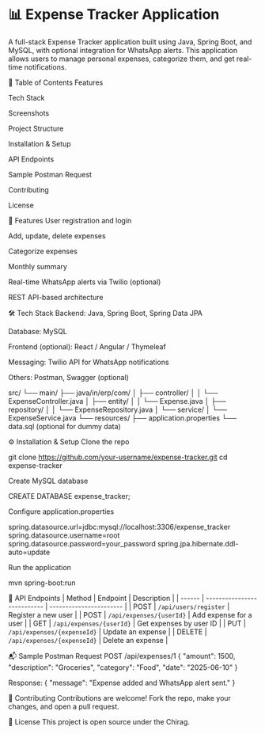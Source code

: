 <h1>📊 Expense Tracker Application</h1>
A full-stack Expense Tracker application built using Java, Spring Boot, and MySQL, with optional integration for WhatsApp alerts. This application allows users to manage personal expenses, categorize them, and get real-time notifications.

🧾 Table of Contents
Features

Tech Stack

Screenshots

Project Structure

Installation & Setup

API Endpoints

Sample Postman Request

Contributing

License

🚀 Features
User registration and login

Add, update, delete expenses

Categorize expenses

Monthly summary

Real-time WhatsApp alerts via Twilio (optional)

REST API-based architecture

🛠️ Tech Stack
Backend: Java, Spring Boot, Spring Data JPA

Database: MySQL

Frontend (optional): React / Angular / Thymeleaf

Messaging: Twilio API for WhatsApp notifications

Others: Postman, Swagger (optional)

src/
 └── main/
     ├── java/in/erp/com/
     │   ├── controller/
     │   │   └── ExpenseController.java
     │   ├── entity/
     │   │   └── Expense.java
     │   ├── repository/
     │   │   └── ExpenseRepository.java
     │   └── service/
     │       └── ExpenseService.java
     └── resources/
         ├── application.properties
         └── data.sql (optional for dummy data)

⚙️ Installation & Setup
Clone the repo

git clone https://github.com/your-username/expense-tracker.git
cd expense-tracker

Create MySQL database

CREATE DATABASE expense_tracker;

Configure application.properties

spring.datasource.url=jdbc:mysql://localhost:3306/expense_tracker
spring.datasource.username=root
spring.datasource.password=your_password
spring.jpa.hibernate.ddl-auto=update

Run the application

mvn spring-boot:run

🔌 API Endpoints
| Method | Endpoint                    | Description             |
| ------ | --------------------------- | ----------------------- |
| POST   | `/api/users/register`       | Register a new user     |
| POST   | `/api/expenses/{userId}`    | Add expense for a user  |
| GET    | `/api/expenses/{userId}`    | Get expenses by user ID |
| PUT    | `/api/expenses/{expenseId}` | Update an expense       |
| DELETE | `/api/expenses/{expenseId}` | Delete an expense       |


📬 Sample Postman Request
POST /api/expenses/1
{
  "amount": 1500,
  "description": "Groceries",
  "category": "Food",
  "date": "2025-06-10"
}

Response:
{
  "message": "Expense added and WhatsApp alert sent."
}

🤝 Contributing
Contributions are welcome! Fork the repo, make your changes, and open a pull request.

🪪 License
This project is open source under the Chirag.
